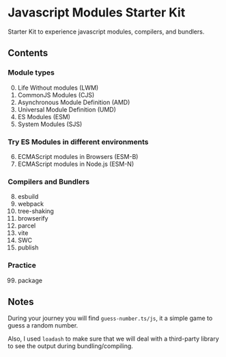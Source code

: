 # Javascript Modules Starter Kit

Starter Kit to experience javascript modules, compilers, and bundlers.

## Contents

### Module types
00. Life Without modules (LWM)
01. CommonJS Modules (CJS)
02. Asynchronous Module Definition (AMD)
03. Universal Module Definition (UMD)
04. ES Modules (ESM)
05. System Modules (SJS)

### Try ES Modules in different environments
06. ECMAScript modules in Browsers (ESM-B)
07. ECMAScript modules in Node.js (ESM-N)

### Compilers and Bundlers
08. esbuild
09. webpack
10. tree-shaking
11. browserify
12. parcel
13. vite
14. SWC
15. publish

### Practice
99. package

## Notes

During your journey you will find `guess-number.ts/js`, it a simple game to guess a random number.

Also, I used `loadash` to make sure that we will deal with a third-party library to see the output during bundling/compiling.
